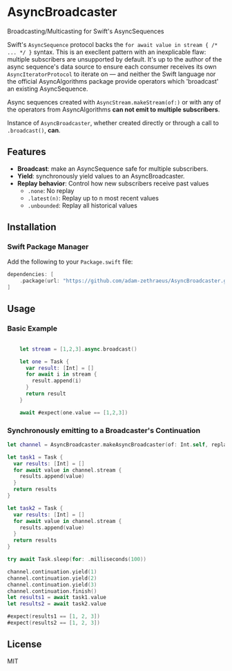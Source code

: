 # AsyncBroadcaster

Broadcasting/Multicasting for Swift's AsyncSequences

Swift's `AsyncSequence` protocol backs the `for await value in stream { /* ... */ }` syntax.
This is an execllent pattern with an inexplicable flaw: multiple subscribers are unsupported by default.
It's up to the author of the async sequence's data source to ensure each consumer receives its own `AsyncIteratorProtocol` to iterate on — and neither the Swift language nor the official AsyncAlgorithms package provide operators which 'broadcast' an existing AsyncSequence.

Async sequences created with `AsyncStream.makeStream(of:)` or with any of the operators from AsyncAlgorithms **can not emit to multiple subscribers**.

Instance of `AsyncBroadcaster`, whether created directly or through a call to `.broadcast()`, **can**.

## Features

- **Broadcast**: make an AsyncSequence safe for multiple subscribers.
- **Yield**: synchronously yield values to an AsyncBroadcaster.
- **Replay behavior**: Control how new subscribers receive past values
  - `.none`: No replay
  - `.latest(n)`: Replay up to n most recent values
  - `.unbounded`: Replay all historical values

## Installation

### Swift Package Manager

Add the following to your `Package.swift` file:

```swift
dependencies: [
    .package(url: "https://github.com/adam-zethraeus/AsyncBroadcaster.git", from: "0.0.1")
]
```

## Usage

### Basic Example

```swift

    let stream = [1,2,3].async.broadcast()

    let one = Task {
      var result: [Int] = []
      for await i in stream {
        result.append(i)
      }
      return result
    }

    await #expect(one.value == [1,2,3])
```

### Synchronously emitting to a Broadcaster's Continuation

```swift
let channel = AsyncBroadcaster.makeAsyncBroadcaster(of: Int.self, replaying: .latest(3))

let task1 = Task {
  var results: [Int] = []
  for await value in channel.stream {
    results.append(value)
  }
  return results
}

let task2 = Task {
  var results: [Int] = []
  for await value in channel.stream {
    results.append(value)
  }
  return results
}

try await Task.sleep(for: .milliseconds(100))

channel.continuation.yield(1)
channel.continuation.yield(2)
channel.continuation.yield(3)
channel.continuation.finish()
let results1 = await task1.value
let results2 = await task2.value

#expect(results1 == [1, 2, 3])
#expect(results2 == [1, 2, 3])
```

## License

MIT
